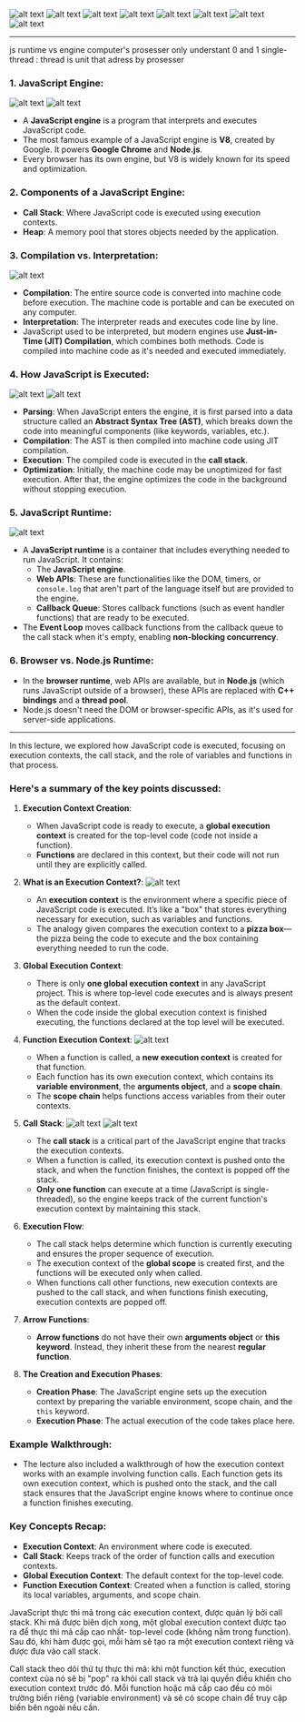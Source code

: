 ![alt text](image.png)
![alt text](image-1.png)
![alt text](image-2.png)
![alt text](image-3.png)
![alt text](image-4.png)
![alt text](image-5.png)
![alt text](image-6.png)
![alt text](image-7.png)

---

js runtime vs engine
computer's prosesser only understant 0 and 1
single-thread : thread is unit that adress by prosesser

### 1. **JavaScript Engine**:

![alt text](image-9.png)
![alt text](image-8.png)

- A **JavaScript engine** is a program that interprets and executes JavaScript code.
- The most famous example of a JavaScript engine is **V8**, created by Google. It powers **Google Chrome** and **Node.js**.
- Every browser has its own engine, but V8 is widely known for its speed and optimization.

### 2. **Components of a JavaScript Engine**:

- **Call Stack**: Where JavaScript code is executed using execution contexts.
- **Heap**: A memory pool that stores objects needed by the application.

### 3. **Compilation vs. Interpretation**:

![alt text](image-10.png)

- **Compilation**: The entire source code is converted into machine code before execution. The machine code is portable and can be executed on any computer.
- **Interpretation**: The interpreter reads and executes code line by line.
- JavaScript used to be interpreted, but modern engines use **Just-in-Time (JIT) Compilation**, which combines both methods. Code is compiled into machine code as it's needed and executed immediately.

### 4. **How JavaScript is Executed**:

![alt text](image-11.png)
![alt text](image-12.png)

- **Parsing**: When JavaScript enters the engine, it is first parsed into a data structure called an **Abstract Syntax Tree (AST)**, which breaks down the code into meaningful components (like keywords, variables, etc.).
- **Compilation**: The AST is then compiled into machine code using JIT compilation.
- **Execution**: The compiled code is executed in the **call stack**.
- **Optimization**: Initially, the machine code may be unoptimized for fast execution. After that, the engine optimizes the code in the background without stopping execution.

### 5. **JavaScript Runtime**:

![alt text](image-13.png)

- A **JavaScript runtime** is a container that includes everything needed to run JavaScript. It contains:
  - The **JavaScript engine**.
  - **Web APIs**: These are functionalities like the DOM, timers, or `console.log` that aren't part of the language itself but are provided to the engine.
  - **Callback Queue**: Stores callback functions (such as event handler functions) that are ready to be executed.
- The **Event Loop** moves callback functions from the callback queue to the call stack when it's empty, enabling **non-blocking concurrency**.

### 6. **Browser vs. Node.js Runtime**:

- In the **browser runtime**, web APIs are available, but in **Node.js** (which runs JavaScript outside of a browser), these APIs are replaced with **C++ bindings** and a **thread pool**.
- Node.js doesn't need the DOM or browser-specific APIs, as it's used for server-side applications.

---

In this lecture, we explored how JavaScript code is executed, focusing on execution contexts, the call stack, and the role of variables and functions in that process.

### Here's a summary of the key points discussed:

1. **Execution Context Creation**:
   - When JavaScript code is ready to execute, a **global execution context** is created for the top-level code (code not inside a function).
   - **Functions** are declared in this context, but their code will not run until they are explicitly called.
2. **What is an Execution Context?**:
   ![alt text](image-14.png)

   - An **execution context** is the environment where a specific piece of JavaScript code is executed. It’s like a "box" that stores everything necessary for execution, such as variables and functions.
   - The analogy given compares the execution context to a **pizza box**—the pizza being the code to execute and the box containing everything needed to run the code.

3. **Global Execution Context**:

   - There is only **one global execution context** in any JavaScript project. This is where top-level code executes and is always present as the default context.
   - When the code inside the global execution context is finished executing, the functions declared at the top level will be executed.

4. **Function Execution Context**:
   ![alt text](image-15.png)

   - When a function is called, a **new execution context** is created for that function.
   - Each function has its own execution context, which contains its **variable environment**, the **arguments object**, and a **scope chain**.
   - The **scope chain** helps functions access variables from their outer contexts.

5. **Call Stack**:
   ![alt text](image-16.png)
   ![alt text](image-17.png)

   - The **call stack** is a critical part of the JavaScript engine that tracks the execution contexts.
   - When a function is called, its execution context is pushed onto the stack, and when the function finishes, the context is popped off the stack.
   - **Only one function** can execute at a time (JavaScript is single-threaded), so the engine keeps track of the current function's execution context by maintaining this stack.

6. **Execution Flow**:

   - The call stack helps determine which function is currently executing and ensures the proper sequence of execution.
   - The execution context of the **global scope** is created first, and the functions will be executed only when called.
   - When functions call other functions, new execution contexts are pushed to the call stack, and when functions finish executing, execution contexts are popped off.

7. **Arrow Functions**:

   - **Arrow functions** do not have their own **arguments object** or **this keyword**. Instead, they inherit these from the nearest **regular function**.

8. **The Creation and Execution Phases**:
   - **Creation Phase**: The JavaScript engine sets up the execution context by preparing the variable environment, scope chain, and the `this` keyword.
   - **Execution Phase**: The actual execution of the code takes place here.

### Example Walkthrough:

- The lecture also included a walkthrough of how the execution context works with an example involving function calls. Each function gets its own execution context, which is pushed onto the stack, and the call stack ensures that the JavaScript engine knows where to continue once a function finishes executing.

### Key Concepts Recap:

- **Execution Context**: An environment where code is executed.
- **Call Stack**: Keeps track of the order of function calls and execution contexts.
- **Global Execution Context**: The default context for the top-level code.
- **Function Execution Context**: Created when a function is called, storing its local variables, arguments, and scope chain.

JavaScript thực thi mã trong các execution context, được quản lý bởi call stack. Khi mã được biên dịch xong, một global execution context được tạo ra để thực thi mã cấp cao nhất- top-level code (không nằm trong function). Sau đó, khi hàm được gọi, mỗi hàm sẽ tạo ra một execution context riêng và được đưa vào call stack.

Call stack theo dõi thứ tự thực thi mã: khi một function kết thúc, execution context của nó sẽ bị "pop" ra khỏi call stack và trả lại quyền điều khiển cho execution context trước đó. Mỗi function hoặc mã cấp cao đều có môi trường biến riêng (variable environment) và sẽ có scope chain để truy cập biến bên ngoài nếu cần.
